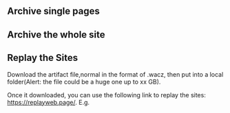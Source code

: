 

## Archive single pages



## Archive the whole site



## Replay the Sites

Download the artifact file,normal in the format of .wacz, then put into a local folder(Alert: the file could be a huge one up to xx GB). 

Once it downloaded, you can use the following link to replay the sites: https://replayweb.page/. E.g.  



